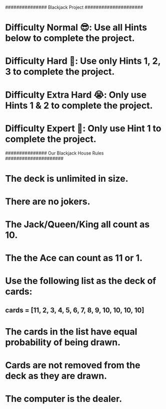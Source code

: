 ############### Blackjack Project #####################

# Difficulty Normal 😎: Use all Hints below to complete the project.
# Difficulty Hard 🤔: Use only Hints 1, 2, 3 to complete the project.
# Difficulty Extra Hard 😭: Only use Hints 1 & 2 to complete the project.
# Difficulty Expert 🤯: Only use Hint 1 to complete the project.

############### Our Blackjack House Rules #####################

# The deck is unlimited in size.
# There are no jokers.
# The Jack/Queen/King all count as 10.
# The the Ace can count as 11 or 1.
# Use the following list as the deck of cards:
## cards = [11, 2, 3, 4, 5, 6, 7, 8, 9, 10, 10, 10, 10]
# The cards in the list have equal probability of being drawn.
# Cards are not removed from the deck as they are drawn.
# The computer is the dealer.
